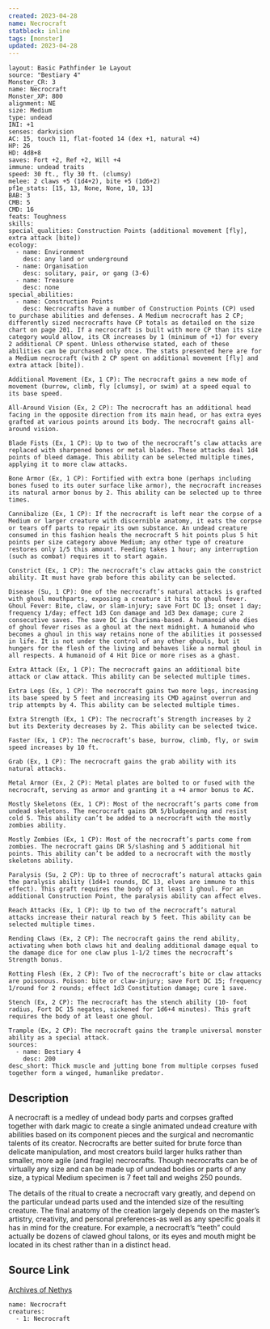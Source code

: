 ```yaml
---
created: 2023-04-28
name: Necrocraft
statblock: inline
tags: [monster]
updated: 2023-04-28
---
```

```statblock
layout: Basic Pathfinder 1e Layout
source: "Bestiary 4"
Monster_CR: 3
name: Necrocraft
Monster_XP: 800
alignment: NE
size: Medium
type: undead
INI: +1
senses: darkvision
AC: 15, touch 11, flat-footed 14 (dex +1, natural +4)
HP: 26
HD: 4d8+8
saves: Fort +2, Ref +2, Will +4
immune: undead traits
speed: 30 ft., fly 30 ft. (clumsy)
melee: 2 claws +5 (1d4+2), bite +5 (1d6+2)
pf1e_stats: [15, 13, None, None, 10, 13]
BAB: 3
CMB: 5
CMD: 16
feats: Toughness
skills: 
special_qualities: Construction Points (additional movement [fly], extra attack [bite])
ecology:
  - name: Environment
    desc: any land or underground
  - name: Organisation
    desc: solitary, pair, or gang (3-6)
  - name: Treasure
    desc: none
special_abilities:
  - name: Construction Points
    desc: Necrocrafts have a number of Construction Points (CP) used to purchase abilities and defenses. A Medium necrocraft has 2 CP; differently sized necrocrafts have CP totals as detailed on the size chart on page 201. If a necrocraft is built with more CP than its size category would allow, its CR increases by 1 (minimum of +1) for every 2 additional CP spent. Unless otherwise stated, each of these abilities can be purchased only once. The stats presented here are for a Medium necrocraft (with 2 CP spent on additional movement [fly] and extra attack [bite]).

Additional Movement (Ex, 1 CP): The necrocraft gains a new mode of movement (burrow, climb, fly [clumsy], or swim) at a speed equal to its base speed.

All-Around Vision (Ex, 2 CP): The necrocraft has an additional head facing in the opposite direction from its main head, or has extra eyes grafted at various points around its body. The necrocraft gains all-around vision.

Blade Fists (Ex, 1 CP): Up to two of the necrocraft’s claw attacks are replaced with sharpened bones or metal blades. These attacks deal 1d4 points of bleed damage. This ability can be selected multiple times, applying it to more claw attacks.

Bone Armor (Ex, 1 CP): Fortified with extra bone (perhaps including bones fused to its outer surface like armor), the necrocraft increases its natural armor bonus by 2. This ability can be selected up to three times.

Cannibalize (Ex, 1 CP): If the necrocraft is left near the corpse of a Medium or larger creature with discernible anatomy, it eats the corpse or tears off parts to repair its own substance. An undead creature consumed in this fashion heals the necrocraft 5 hit points plus 5 hit points per size category above Medium; any other type of creature restores only 1/5 this amount. Feeding takes 1 hour; any interruption (such as combat) requires it to start again.

Constrict (Ex, 1 CP): The necrocraft’s claw attacks gain the constrict ability. It must have grab before this ability can be selected.

Disease (Su, 1 CP): One of the necrocraft’s natural attacks is grafted with ghoul mouthparts, exposing a creature it hits to ghoul fever. Ghoul Fever: Bite, claw, or slam-injury; save Fort DC 13; onset 1 day; frequency 1/day; effect 1d3 Con damage and 1d3 Dex damage; cure 2 consecutive saves. The save DC is Charisma-based. A humanoid who dies of ghoul fever rises as a ghoul at the next midnight. A humanoid who becomes a ghoul in this way retains none of the abilities it possessed in life. It is not under the control of any other ghouls, but it hungers for the flesh of the living and behaves like a normal ghoul in all respects. A humanoid of 4 Hit Dice or more rises as a ghast.

Extra Attack (Ex, 1 CP): The necrocraft gains an additional bite attack or claw attack. This ability can be selected multiple times.

Extra Legs (Ex, 1 CP): The necrocraft gains two more legs, increasing its base speed by 5 feet and increasing its CMD against overrun and trip attempts by 4. This ability can be selected multiple times.

Extra Strength (Ex, 1 CP): The necrocraft’s Strength increases by 2 but its Dexterity decreases by 2. This ability can be selected twice.

Faster (Ex, 1 CP): The necrocraft’s base, burrow, climb, fly, or swim speed increases by 10 ft.

Grab (Ex, 1 CP): The necrocraft gains the grab ability with its natural attacks.

Metal Armor (Ex, 2 CP): Metal plates are bolted to or fused with the necrocraft, serving as armor and granting it a +4 armor bonus to AC.

Mostly Skeletons (Ex, 1 CP): Most of the necrocraft’s parts come from undead skeletons. The necrocraft gains DR 5/bludgeoning and resist cold 5. This ability can’t be added to a necrocraft with the mostly zombies ability.

Mostly Zombies (Ex, 1 CP): Most of the necrocraft’s parts come from zombies. The necrocraft gains DR 5/slashing and 5 additional hit points. This ability can’t be added to a necrocraft with the mostly skeletons ability.

Paralysis (Su, 2 CP): Up to three of necrocraft’s natural attacks gain the paralysis ability (1d4+1 rounds, DC 13, elves are immune to this effect). This graft requires the body of at least 1 ghoul. For an additional Construction Point, the paralysis ability can affect elves.

Reach Attacks (Ex, 1 CP): Up to two of the necrocraft’s natural attacks increase their natural reach by 5 feet. This ability can be selected multiple times.

Rending Claws (Ex, 2 CP): The necrocraft gains the rend ability, activating when both claws hit and dealing additional damage equal to the damage dice for one claw plus 1-1/2 times the necrocraft’s Strength bonus.

Rotting Flesh (Ex, 2 CP): Two of the necrocraft’s bite or claw attacks are poisonous. Poison: bite or claw-injury; save Fort DC 15; frequency 1/round for 2 rounds; effect 1d3 Constitution damage; cure 1 save.

Stench (Ex, 2 CP): The necrocraft has the stench ability (10- foot radius, Fort DC 15 negates, sickened for 1d6+4 minutes). This graft requires the body of at least one ghoul.

Trample (Ex, 2 CP): The necrocraft gains the trample universal monster ability as a special attack.
sources:
  - name: Bestiary 4
    desc: 200
desc_short: Thick muscle and jutting bone from multiple corpses fused together form a winged, humanlike predator.
```
## Description
A necrocraft is a medley of undead body parts and corpses grafted together with dark magic to create a single animated undead creature with abilities based on its component pieces and the surgical and necromantic talents of its creator. Necrocrafts are better suited for brute force than delicate manipulation, and most creators build larger hulks rather than smaller, more agile (and fragile) necrocrafts. Though necrocrafts can be of virtually any size and can be made up of undead bodies or parts of any size, a typical Medium specimen is 7 feet tall and weighs 250 pounds.

The details of the ritual to create a necrocraft vary greatly, and depend on the particular undead parts used and the intended size of the resulting creature. The final anatomy of the creation largely depends on the master’s artistry, creativity, and personal preferences-as well as any specific goals it has in mind for the creature. For example, a necrocraft’s “teeth” could actually be dozens of clawed ghoul talons, or its eyes and mouth might be located in its chest rather than in a distinct head.
## Source Link
[Archives of Nethys](https://aonprd.com/MonsterDisplay.aspx?ItemName=Necrocraft)
```encounter-table
name: Necrocraft
creatures:
  - 1: Necrocraft
```
